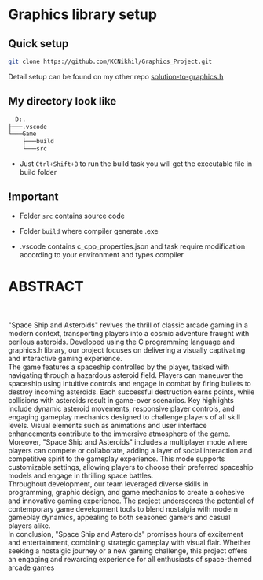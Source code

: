 # Graphics library setup

## Quick setup

```bash
git clone https://github.com/KCNikhil/Graphics_Project.git
```

Detail setup can be found on my other repo [solution-to-graphics.h](https://github.com/ullaskunder3/Solution-to-graphics.h)

## My directory look like

```cmd
  D:.
├───.vscode
└───Game
    ├───build
    └───src
```

- Just `Ctrl+Shift+B` to run the build task you will get the executable file in build folder

## !mportant

- Folder `src` contains source code

- Folder `build` where compiler generate .exe

- .vscode contains c_cpp_properties.json and task require modification according to your environment and types compiler

<h1>ABSTRACT</h1>
<br><br>
"Space Ship and Asteroids" revives the thrill of classic arcade gaming in a modern context, 
transporting players into a cosmic adventure fraught with perilous asteroids. Developed using the 
C programming language and graphics.h library, our project focuses on delivering a visually 
captivating and interactive gaming experience.<br>
The game features a spaceship controlled by the player, tasked with navigating through a 
hazardous asteroid field. Players can maneuver the spaceship using intuitive controls and engage 
in combat by firing bullets to destroy incoming asteroids. Each successful destruction earns 
points, while collisions with asteroids result in game-over scenarios.
Key highlights include dynamic asteroid movements, responsive player controls, and engaging 
gameplay mechanics designed to challenge players of all skill levels. Visual elements such as 
animations and user interface enhancements contribute to the immersive atmosphere of the 
game.<br>
Moreover, "Space Ship and Asteroids" includes a multiplayer mode where players can compete 
or collaborate, adding a layer of social interaction and competitive spirit to the gameplay 
experience. This mode supports customizable settings, allowing players to choose their preferred 
spaceship models and engage in thrilling space battles.<br>
Throughout development, our team leveraged diverse skills in programming, graphic design, and 
game mechanics to create a cohesive and innovative gaming experience. The project 
underscores the potential of contemporary game development tools to blend nostalgia with 
modern gameplay dynamics, appealing to both seasoned gamers and casual players alike.
<br>In conclusion, "Space Ship and Asteroids" promises hours of excitement and entertainment, 
combining strategic gameplay with visual flair. Whether seeking a nostalgic journey or a new 
gaming challenge, this project offers an engaging and rewarding experience for all enthusiasts of 
space-themed arcade games

